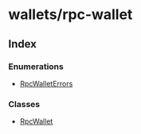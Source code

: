 # wallets/rpc-wallet

## Index

### Enumerations

* [RpcWalletErrors](../enums/_wallets_rpc_wallet_.rpcwalleterrors.md)

### Classes

* [RpcWallet](../classes/_wallets_rpc_wallet_.rpcwallet.md)

